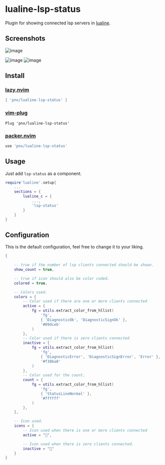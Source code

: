 # lualine-lsp-status

Plugin for showing connected lsp servers in [lualine](https://github.com/nvim-lualine/lualine.nvim).

## Screenshots

![image](https://github.com/user-attachments/assets/0d98f8b3-7e71-4faa-af31-7a41b8bfe53b)

![image](https://github.com/user-attachments/assets/b14c2f33-aa6b-4fb2-9d5d-7efe3896af86)
![image](https://github.com/user-attachments/assets/16fcb5a0-8829-4a30-8f17-6a94d2fd15d3)


## Install


### [lazy.nvim](https://github.com/folke/lazy.nvim)
```lua
{ 'pnx/lualine-lsp-status' }
```

### [vim-plug](https://github.com/junegunn/vim-plug)
```vim
Plug 'pnx/lualine-lsp-status'
```

### [packer.nvim](https://github.com/wbthomason/packer.nvim)
```lua
use 'pnx/lualine-lsp-status'
```

## Usage

Just add `lsp-status` as a component.

```lua
require'lualine'.setup{
    ...
    sections = {
        lualine_c = {
            ...,
            'lsp-status'
        }
    }
}
```

## Configuration

This is the default configuration, feel free to change it to your liking.

```lua
{

    -- true if the number of lsp clients connected should be shown.
    show_count = true,

    -- true if icon should also be color coded.
    colored = true,

    -- Colors used.
    colors = {
        -- Color used if there are one or more clients connected
        active = {
            fg = utils.extract_color_from_hllist(
                'fg',
                { 'DiagnosticOk', 'DiagnosticSignOk' },
                '#89dceb'
            )
        },
        -- Color used if there is zero clients connected
        inactive = {
            fg = utils.extract_color_from_hllist(
                'fg',
                { 'DiagnosticError', 'DiagnosticSignError', 'Error' },
                '#f38ba8'
            )
        },
        -- Color used for the count.
        count = {
            fg = utils.extract_color_from_hllist(
                'fg',
                { 'StatusLineNormal' },
                '#ffffff'
            )
        },
    },

    -- Icon used.
    icons = {
        -- Icon used when there is one or more clients connected
        active = "",

        -- Icon used when there is zero clients connected.
        inactive = ""
    }
}
```
